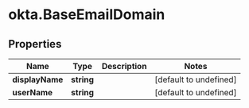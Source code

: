 # okta.BaseEmailDomain

## Properties

Name | Type | Description | Notes
------------ | ------------- | ------------- | -------------
**displayName** | **string** |  | [default to undefined]
**userName** | **string** |  | [default to undefined]

